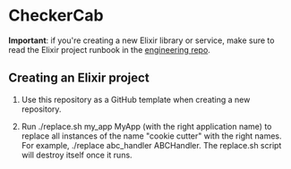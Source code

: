 # CheckerCab

**Important**: if you're creating a new Elixir library or service, make sure to read the Elixir project runbook in the [engineering repo](https://github.com/Shimmur/engineering/blob/main/runbooks/services/elixir_application.md).

## Creating an Elixir project

  1. Use this repository as a GitHub template when creating a new repository.

  1. Run ./replace.sh my_app MyApp (with the right application name) to replace
     all instances of the name "cookie cutter" with the right names. For
     example, ./replace abc_handler ABCHandler. The replace.sh script will
     destroy itself once it runs.
